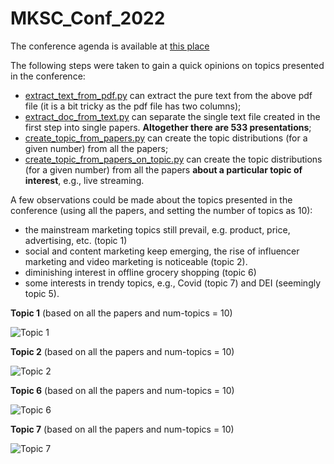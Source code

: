 # MKSC_Conf_2022

The conference agenda is available at [this place](../../raw/main/data/298315070-2022_INFORMS_Marketing_Science_Program.pdf)

The following steps were taken to gain a quick opinions on topics presented in the conference:

* [extract_text_from_pdf.py](../../blob/main/code/extract_text_from_pdf.py) can extract the pure text from the above pdf file (it is a bit tricky as the pdf file has two columns);
* [extract_doc_from_text.py](../../blob/main/code/extract_doc_from_text.py) can separate the single text file created in the first step into single papers. **Altogether there are 533 presentations**;
* [create_topic_from_papers.py](../../blob/main/code/create_topic_from_papers.py) can create the topic distributions (for a given number) from all the papers;
* [create_topic_from_papers_on_topic.py](../../blob/main/code/create_topic_from_papers_on_topic.py) can create the topic distributions (for a given number) from all the papers **about a particular topic of interest**, e.g., live streaming.

A few observations could be made about the topics presented in the conference (using all the papers, and setting the number of topics as 10):

* the mainstream marketing topics still prevail, e.g. product, price, advertising, etc. (topic 1)
* social and content marketing keep emerging, the rise of influencer marketing and video marketing is noticeable (topic 2).
* diminishing interest in offline grocery shopping (topic 6)
* some interests in trendy topics, e.g., Covid (topic 7) and DEI (seemingly topic 5).


**Topic 1** (based on all the papers and num-topics = 10)

![Topic 1](../../raw/main/vis/mksc-2022-topic-1.png?raw=true "Mainstream marketing topics on 4P")


**Topic 2** (based on all the papers and num-topics = 10)

![Topic 2](../../raw/main/vis/mksc-2022-topic-2.png?raw=true "Rising interest on social and content marketing")


**Topic 6** (based on all the papers and num-topics = 10)

![Topic 6](../../raw/main/vis/mksc-2022-topic-6.png?raw=true "Diminishing interest on offline grocery shopping")


**Topic 7** (based on all the papers and num-topics = 10)

![Topic 7](../../raw/main/vis/mksc-2022-topic-7.png?raw=true "Keen on mundane topic such as Covid")
